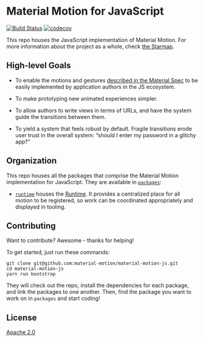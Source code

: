 # Material Motion for JavaScript #

[![Build Status](https://travis-ci.org/material-motion/material-motion-js.svg?branch=develop)](https://travis-ci.org/material-motion/material-motion-js)
[![codecov](https://codecov.io/gh/material-motion/material-motion-js/branch/develop/graph/badge.svg)](https://codecov.io/gh/material-motion/material-motion-js)

This repo houses the JavaScript implementation of Material Motion.  For more information about the project as a whole, check [the Starmap](https://material-motion.github.io/material-motion/starmap/).

## High-level Goals ##

- To enable the motions and gestures [described in the Material Spec](https://material.google.com/motion/material-motion.html) to be easily implemented by application authors in the JS ecosystem.

- To make prototyping new animated experiences simpler.

- To allow authors to write views in terms of URLs, and have the system guide the transitions between them.

- To yield a system that feels robust by default.  Fragile transitions erode user trust in the overall system: “should I enter my password in a glitchy app?”

## Organization ##

This repo houses all the packages that comprise the Material Motion implementation for JavaScript.  They are available in [`packages`](https://github.com/material-motion/material-motion-js/tree/develop/packages/):

- [`runtime`](https://github.com/material-motion/material-motion-experiments-js/tree/develop/packages/runtime/) houses the [Runtime](https://material-motion.github.io/material-motion/starmap/specifications/runtime/Runtime/).  It provides a centralized place for all motion to be registered, so work can be coordinated appropriately and displayed in tooling.

## Contributing ##

Want to contribute?  Awesome - thanks for helping!

To get started, just run these commands:

```
git clone git@github.com:material-motion/material-motion-js.git
cd material-motion-js
yarn run bootstrap
```

They will check out the repo, install the dependencies for each package, and link the packages to one another.  Then, find the package you want to work on in `packages` and start coding!

## License ##

[Apache 2.0](http://www.apache.org/licenses/LICENSE-2.0)
